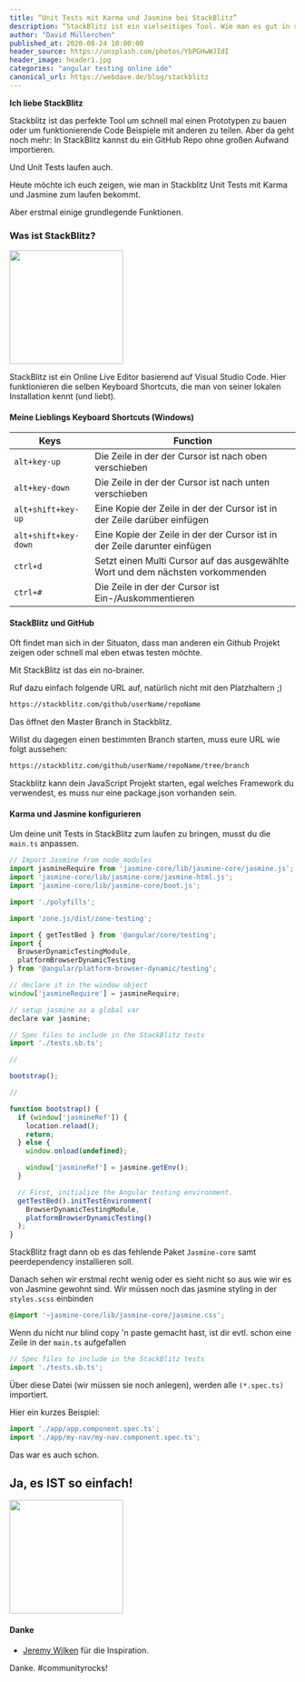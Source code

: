 ```yaml
---
title: “Unit Tests mit Karma und Jasmine bei StackBlitz”
description: “StackBlitz ist ein vielseitiges Tool. Wie man es gut in seinen Alltag einbinden kann und welche Möglichkeiten es für Unit Tests mit Karma und Jasmine gibt erzählt dir David heute in diesem Artikel.”
author: "David Müllerchen"
published_at: 2020-08-24 10:00:00
header_source: https://unsplash.com/photos/YbPGHwWJIdI
header_image: header1.jpg
categories: "angular testing online ide"
canonical_url: https://webdave.de/blog/stackblitz
---
```


<strong>Ich liebe StackBlitz</strong>

Stackblitz ist das perfekte Tool um schnell mal einen Prototypen zu bauen oder um funktionierende Code Beispiele mit anderen zu teilen. Aber da geht noch mehr: In StackBlitz kannst du ein GitHub Repo ohne großen Aufwand importieren.

Und Unit Tests laufen auch.

Heute möchte ich euch zeigen, wie man in Stackblitz Unit Tests mit Karma und Jasmine zum laufen bekommt.

Aber erstmal einige grundlegende Funktionen.

### Was ist StackBlitz?

<img src="assets/images/stackblitz.png" class="alignnone size-thumbnail wp-image-446" width="200" />

StackBlitz ist ein Online Live Editor basierend auf Visual Studio Code. Hier funktionieren die selben Keyboard Shortcuts, die man von seiner lokalen Installation kennt (und liebt).

#### Meine Lieblings Keyboard Shortcuts (Windows)

| Keys                            | Function                                                                        |
| ------------------------------- | ------------------------------------------------------------------------------- |
| <code>alt+key-up</code>         | Die Zeile in der der Cursor ist nach oben verschieben                           |
| <code>alt+key-down</code>       | Die Zeile in der der Cursor ist nach unten verschieben                          |
| <code>alt+shift+key-up</code>   | Eine Kopie der Zeile in der der Cursor ist in der Zeile darüber einfügen        |
| <code>alt+shift+key-down</code> | Eine Kopie der Zeile in der der Cursor ist in der Zeile darunter einfügen       |
| <code>ctrl+d</code>             | Setzt einen Multi Cursor auf das ausgewählte Wort und dem nächsten vorkommenden |
| <code>ctrl+#</code>             | Die Zeile in der der Cursor ist Ein-/Auskommentieren                            |

#### StackBlitz und GitHub

Oft findet man sich in der Situaton, dass man anderen ein Github Projekt zeigen oder schnell mal eben etwas testen möchte.

Mit StackBlitz ist das ein no-brainer.

Ruf dazu einfach folgende URL auf, natürlich nicht mit den Platzhaltern ;)

```bash
https://stackblitz.com/github/userName/repoName
```

Das öffnet den Master Branch in Stackblitz.

Willst du dagegen einen bestimmten Branch starten, muss eure URL wie folgt aussehen:

```bash
https://stackblitz.com/github/userName/repoName/tree/branch
```

Stackblitz kann dein JavaScript Projekt starten, egal welches Framework du verwendest, es muss nur eine package.json vorhanden sein.

#### Karma und Jasmine konfigurieren

Um deine unit Tests in StackBlitz zum laufen zu bringen, musst du die <code>main.ts</code> anpassen.

```javascript
// Import Jasmine from node_modules
import jasmineRequire from 'jasmine-core/lib/jasmine-core/jasmine.js';
import 'jasmine-core/lib/jasmine-core/jasmine-html.js';
import 'jasmine-core/lib/jasmine-core/boot.js';

import './polyfills';

import 'zone.js/dist/zone-testing';

import { getTestBed } from '@angular/core/testing';
import {
  BrowserDynamicTestingModule,
  platformBrowserDynamicTesting
} from '@angular/platform-browser-dynamic/testing';

// declare it in the window object
window['jasmineRequire'] = jasmineRequire;

// setup jasmine as a global var
declare var jasmine;

// Spec files to include in the StackBlitz tests
import './tests.sb.ts';

//

bootstrap();

//

function bootstrap() {
  if (window['jasmineRef']) {
    location.reload();
    return;
  } else {
    window.onload(undefined);

    window['jasmineRef'] = jasmine.getEnv();
  }

  // First, initialize the Angular testing environment.
  getTestBed().initTestEnvironment(
    BrowserDynamicTestingModule,
    platformBrowserDynamicTesting()
  );
}
```

StackBlitz fragt dann ob es das fehlende Paket <code>Jasmine-core</code> samt peerdependency installieren soll.

Danach sehen wir erstmal recht wenig oder es sieht nicht so aus wie wir es von Jasmine gewohnt sind.
Wir müssen noch das jasmine styling in der <code>styles.scss</code> einbinden

```css
@import '~jasmine-core/lib/jasmine-core/jasmine.css';
```

Wenn du nicht nur blind copy 'n paste gemacht hast, ist dir evtl. schon eine Zeile in der <code>main.ts</code> aufgefallen

```javascript
// Spec files to include in the StackBlitz tests
import './tests.sb.ts';
```

Über diese Datei (wir müssen sie noch anlegen), werden alle <code>(\*.spec.ts)</code> importiert.

Hier ein kurzes Beispiel:

```javascript
import './app/app.component.spec.ts';
import './app/my-nav/my-nav.component.spec.ts';
```

Das war es auch schon.

## Ja, es IST so einfach!

<img src="assets/images/stackblitz-2.png" class="alignnone size-thumbnail wp-image-446" width="200" />

#### Danke

- <a href="https://twitter.com/gnomeontherun"  target="_blank">Jeremy Wilken</a> für die Inspiration.

Danke. #communityrocks!

